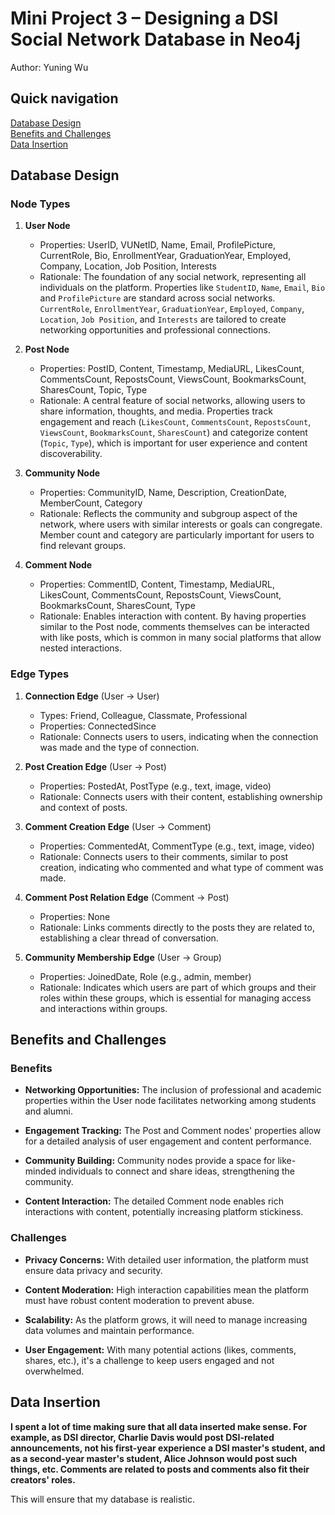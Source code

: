 # Mini Project 3 – Designing a DSI Social Network Database in Neo4j

Author: Yuning Wu

## Quick navigation

[Database Design](#Database-Design)\
[Benefits and Challenges](#Benefits-and-Challenges)\
[Data Insertion](#Data-Insertion)

## Database Design
### Node Types

1. **User Node**
   - Properties: UserID, VUNetID, Name, Email, ProfilePicture, CurrentRole, Bio, EnrollmentYear, GraduationYear, Employed, Company, Location, Job Position, Interests
   - Rationale: The foundation of any social network, representing all individuals on the platform. Properties like `StudentID`, `Name`, `Email`, `Bio` and `ProfilePicture` are standard across social networks. `CurrentRole`, `EnrollmentYear`, `GraduationYear`, `Employed`, `Company`, `Location`, `Job Position`, and `Interests` are tailored to create networking opportunities and professional connections.

2. **Post Node**
   - Properties: PostID, Content, Timestamp, MediaURL, LikesCount, CommentsCount, RepostsCount, ViewsCount, BookmarksCount, SharesCount, Topic, Type
   - Rationale: A central feature of social networks, allowing users to share information, thoughts, and media. Properties track engagement and reach (`LikesCount`, `CommentsCount`, `RepostsCount`, `ViewsCount`, `BookmarksCount`, `SharesCount`) and categorize content (`Topic`, `Type`), which is important for user experience and content discoverability.

3. **Community Node**
   - Properties: CommunityID, Name, Description, CreationDate, MemberCount, Category
   - Rationale: Reflects the community and subgroup aspect of the network, where users with similar interests or goals can congregate. Member count and category are particularly important for users to find relevant groups.

4. **Comment Node** 
   - Properties: CommentID, Content, Timestamp, MediaURL, LikesCount, CommentsCount, RepostsCount, ViewsCount, BookmarksCount, SharesCount, Type
   - Rationale: Enables interaction with content. By having properties similar to the Post node, comments themselves can be interacted with like posts, which is common in many social platforms that allow nested interactions.

### Edge Types

1. **Connection Edge** (User -> User)
   - Types: Friend, Colleague, Classmate, Professional
   - Properties: ConnectedSince
   - Rationale: Connects users to users, indicating when the connection was made and the type of connection. 

3. **Post Creation Edge** (User -> Post)
   - Properties: PostedAt, PostType (e.g., text, image, video)
   - Rationale: Connects users with their content, establishing ownership and context of posts.

4. **Comment Creation Edge** (User -> Comment)
   - Properties: CommentedAt, CommentType (e.g., text, image, video)
   - Rationale: Connects users to their comments, similar to post creation, indicating who commented and what type of comment was made.

5. **Comment Post Relation Edge** (Comment -> Post)
   - Properties: None
   - Rationale: Links comments directly to the posts they are related to, establishing a clear thread of conversation.

6. **Community Membership Edge** (User -> Group)
   - Properties: JoinedDate, Role (e.g., admin, member)
   - Rationale: Indicates which users are part of which groups and their roles within these groups, which is essential for managing access and interactions within groups.

## Benefits and Challenges

### Benefits

- **Networking Opportunities:** The inclusion of professional and academic properties within the User node facilitates networking among students and alumni.
  
- **Engagement Tracking:** The Post and Comment nodes' properties allow for a detailed analysis of user engagement and content performance.
  
- **Community Building:** Community nodes provide a space for like-minded individuals to connect and share ideas, strengthening the community.
  
- **Content Interaction:** The detailed Comment node enables rich interactions with content, potentially increasing platform stickiness.

### Challenges

- **Privacy Concerns:** With detailed user information, the platform must ensure data privacy and security.

- **Content Moderation:** High interaction capabilities mean the platform must have robust content moderation to prevent abuse.

- **Scalability:** As the platform grows, it will need to manage increasing data volumes and maintain performance.

- **User Engagement:** With many potential actions (likes, comments, shares, etc.), it's a challenge to keep users engaged and not overwhelmed.


## Data Insertion
**I spent a lot of time making sure that all data inserted make sense. For example, as DSI director, Charlie Davis would post DSI-related announcements, not his first-year experience a DSI master's student, and as a second-year master's student, Alice Johnson would post such things, etc. Comments are related to posts and comments also fit their creators' roles.**

This will ensure that my database is realistic.

